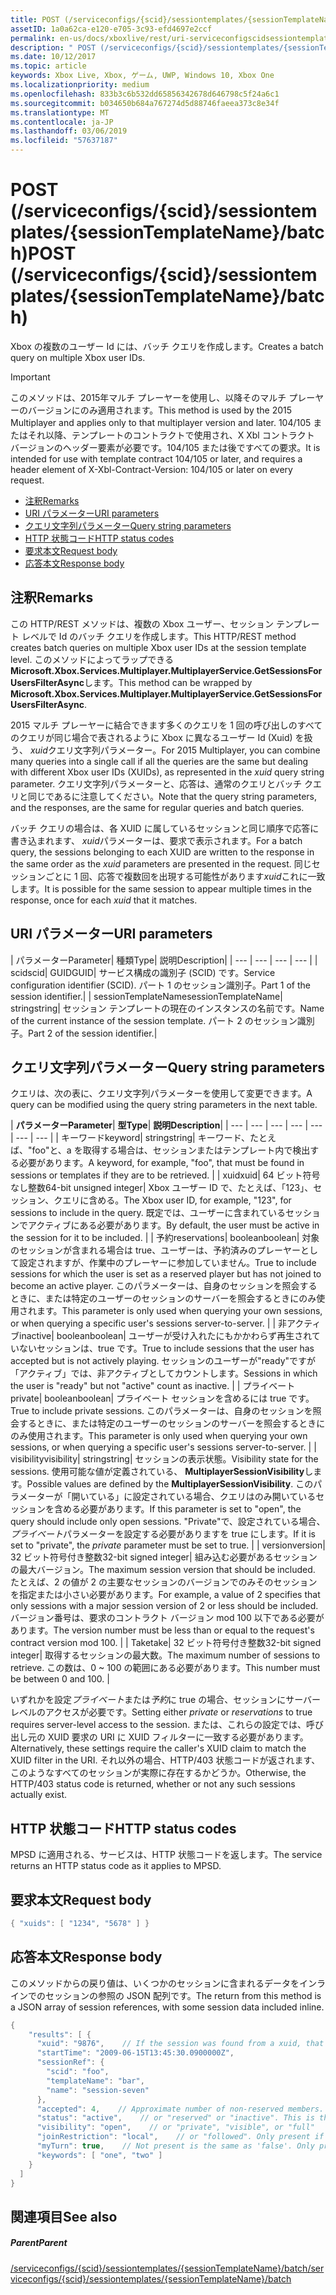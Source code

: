 ```yaml
---
title: POST (/serviceconfigs/{scid}/sessiontemplates/{sessionTemplateName}/batch)
assetID: 1a0a62ca-e120-e705-3c93-efd4697e2ccf
permalink: en-us/docs/xboxlive/rest/uri-serviceconfigscidsessiontemplatessessiontemplatenamebatchpost.html
description: " POST (/serviceconfigs/{scid}/sessiontemplates/{sessionTemplateName}/batch)"
ms.date: 10/12/2017
ms.topic: article
keywords: Xbox Live, Xbox, ゲーム, UWP, Windows 10, Xbox One
ms.localizationpriority: medium
ms.openlocfilehash: 833b3c6b532dd65856342678d646798c5f24a6c1
ms.sourcegitcommit: b034650b684a767274d5d88746faeea373c8e34f
ms.translationtype: MT
ms.contentlocale: ja-JP
ms.lasthandoff: 03/06/2019
ms.locfileid: "57637187"
---
```

# <a name="post-serviceconfigsscidsessiontemplatessessiontemplatenamebatch"></a><span data-ttu-id="ece4a-104">POST (/serviceconfigs/{scid}/sessiontemplates/{sessionTemplateName}/batch)</span><span class="sxs-lookup"><span data-stu-id="ece4a-104">POST (/serviceconfigs/{scid}/sessiontemplates/{sessionTemplateName}/batch)</span></span>
<span data-ttu-id="ece4a-105">Xbox の複数のユーザー Id には、バッチ クエリを作成します。</span><span class="sxs-lookup"><span data-stu-id="ece4a-105">Creates a batch query on multiple Xbox user IDs.</span></span>

> [!IMPORTANT]
> <span data-ttu-id="ece4a-106">このメソッドは、2015年マルチ プレーヤーを使用し、以降そのマルチ プレーヤーのバージョンにのみ適用されます。</span><span class="sxs-lookup"><span data-stu-id="ece4a-106">This method is used by the 2015 Multiplayer and applies only to that multiplayer version and later.</span></span> <span data-ttu-id="ece4a-107">104/105 またはそれ以降、テンプレートのコントラクトで使用され、X Xbl コントラクト バージョンのヘッダー要素が必要です。104/105 または後ですべての要求。</span><span class="sxs-lookup"><span data-stu-id="ece4a-107">It is intended for use with template contract 104/105 or later, and requires a header element of X-Xbl-Contract-Version: 104/105 or later on every request.</span></span>

  * [<span data-ttu-id="ece4a-108">注釈</span><span class="sxs-lookup"><span data-stu-id="ece4a-108">Remarks</span></span>](#ID4ET)
  * [<span data-ttu-id="ece4a-109">URI パラメーター</span><span class="sxs-lookup"><span data-stu-id="ece4a-109">URI parameters</span></span>](#ID4EKB)
  * [<span data-ttu-id="ece4a-110">クエリ文字列パラメーター</span><span class="sxs-lookup"><span data-stu-id="ece4a-110">Query string parameters</span></span>](#ID4EVB)
  * [<span data-ttu-id="ece4a-111">HTTP 状態コード</span><span class="sxs-lookup"><span data-stu-id="ece4a-111">HTTP status codes</span></span>](#ID4EGF)
  * [<span data-ttu-id="ece4a-112">要求本文</span><span class="sxs-lookup"><span data-stu-id="ece4a-112">Request body</span></span>](#ID4ENF)
  * [<span data-ttu-id="ece4a-113">応答本文</span><span class="sxs-lookup"><span data-stu-id="ece4a-113">Response body</span></span>](#ID4EWF)

<a id="ID4ET"></a>


## <a name="remarks"></a><span data-ttu-id="ece4a-114">注釈</span><span class="sxs-lookup"><span data-stu-id="ece4a-114">Remarks</span></span>

<span data-ttu-id="ece4a-115">この HTTP/REST メソッドは、複数の Xbox ユーザー、セッション テンプレート レベルで Id のバッチ クエリを作成します。</span><span class="sxs-lookup"><span data-stu-id="ece4a-115">This HTTP/REST method creates batch queries on multiple Xbox user IDs at the session template level.</span></span> <span data-ttu-id="ece4a-116">このメソッドによってラップできる**Microsoft.Xbox.Services.Multiplayer.MultiplayerService.GetSessionsForUsersFilterAsync**します。</span><span class="sxs-lookup"><span data-stu-id="ece4a-116">This method can be wrapped by **Microsoft.Xbox.Services.Multiplayer.MultiplayerService.GetSessionsForUsersFilterAsync**.</span></span>

<span data-ttu-id="ece4a-117">2015 マルチ プレーヤーに結合できます多くのクエリを 1 回の呼び出しのすべてのクエリが同じ場合で表されるように Xbox に異なるユーザー Id (Xuid) を扱う、 *xuid*クエリ文字列パラメーター。</span><span class="sxs-lookup"><span data-stu-id="ece4a-117">For 2015 Multiplayer, you can combine many queries into a single call if all the queries are the same but dealing with different Xbox user IDs (XUIDs), as represented in the *xuid* query string parameter.</span></span> <span data-ttu-id="ece4a-118">クエリ文字列パラメーターと、応答は、通常のクエリとバッチ クエリと同じであるに注意してください。</span><span class="sxs-lookup"><span data-stu-id="ece4a-118">Note that the query string parameters, and the responses, are the same for regular queries and batch queries.</span></span>

<span data-ttu-id="ece4a-119">バッチ クエリの場合は、各 XUID に属しているセッションと同じ順序で応答に書き込まれます、 *xuid*パラメーターは、要求で表示されます。</span><span class="sxs-lookup"><span data-stu-id="ece4a-119">For a batch query, the sessions belonging to each XUID are written to the response in the same order as the *xuid* parameters are presented in the request.</span></span> <span data-ttu-id="ece4a-120">同じセッションごとに 1 回、応答で複数回を出現する可能性があります*xuid*これに一致します。</span><span class="sxs-lookup"><span data-stu-id="ece4a-120">It is possible for the same session to appear multiple times in the response, once for each *xuid* that it matches.</span></span>

<a id="ID4EKB"></a>


## <a name="uri-parameters"></a><span data-ttu-id="ece4a-121">URI パラメーター</span><span class="sxs-lookup"><span data-stu-id="ece4a-121">URI parameters</span></span>

| <span data-ttu-id="ece4a-122">パラメーター</span><span class="sxs-lookup"><span data-stu-id="ece4a-122">Parameter</span></span>| <span data-ttu-id="ece4a-123">種類</span><span class="sxs-lookup"><span data-stu-id="ece4a-123">Type</span></span>| <span data-ttu-id="ece4a-124">説明</span><span class="sxs-lookup"><span data-stu-id="ece4a-124">Description</span></span>|
| --- | --- | --- | --- |
| <span data-ttu-id="ece4a-125">scid</span><span class="sxs-lookup"><span data-stu-id="ece4a-125">scid</span></span>| <span data-ttu-id="ece4a-126">GUID</span><span class="sxs-lookup"><span data-stu-id="ece4a-126">GUID</span></span>| <span data-ttu-id="ece4a-127">サービス構成の識別子 (SCID) です。</span><span class="sxs-lookup"><span data-stu-id="ece4a-127">Service configuration identifier (SCID).</span></span> <span data-ttu-id="ece4a-128">パート 1 のセッション識別子。</span><span class="sxs-lookup"><span data-stu-id="ece4a-128">Part 1 of the session identifier.</span></span>|
| <span data-ttu-id="ece4a-129">sessionTemplateName</span><span class="sxs-lookup"><span data-stu-id="ece4a-129">sessionTemplateName</span></span>| <span data-ttu-id="ece4a-130">string</span><span class="sxs-lookup"><span data-stu-id="ece4a-130">string</span></span>| <span data-ttu-id="ece4a-131">セッション テンプレートの現在のインスタンスの名前です。</span><span class="sxs-lookup"><span data-stu-id="ece4a-131">Name of the current instance of the session template.</span></span> <span data-ttu-id="ece4a-132">パート 2 のセッション識別子。</span><span class="sxs-lookup"><span data-stu-id="ece4a-132">Part 2 of the session identifier.</span></span>|

<a id="ID4EVB"></a>


## <a name="query-string-parameters"></a><span data-ttu-id="ece4a-133">クエリ文字列パラメーター</span><span class="sxs-lookup"><span data-stu-id="ece4a-133">Query string parameters</span></span>

<span data-ttu-id="ece4a-134">クエリは、次の表に、クエリ文字列パラメーターを使用して変更できます。</span><span class="sxs-lookup"><span data-stu-id="ece4a-134">A query can be modified using the query string parameters in the next table.</span></span>

| <span data-ttu-id="ece4a-135"><b>パラメーター</b></span><span class="sxs-lookup"><span data-stu-id="ece4a-135"><b>Parameter</b></span></span>| <span data-ttu-id="ece4a-136"><b>型</b></span><span class="sxs-lookup"><span data-stu-id="ece4a-136"><b>Type</b></span></span>| <span data-ttu-id="ece4a-137"><b>説明</b></span><span class="sxs-lookup"><span data-stu-id="ece4a-137"><b>Description</b></span></span>|
| --- | --- | --- | --- | --- | --- | --- |
| <span data-ttu-id="ece4a-138">キーワード</span><span class="sxs-lookup"><span data-stu-id="ece4a-138">keyword</span></span>| <span data-ttu-id="ece4a-139">string</span><span class="sxs-lookup"><span data-stu-id="ece4a-139">string</span></span>| <span data-ttu-id="ece4a-140">キーワード、たとえば、"foo"と、a を取得する場合は、セッションまたはテンプレート内で検出する必要があります。</span><span class="sxs-lookup"><span data-stu-id="ece4a-140">A keyword, for example, "foo", that must be found in sessions or templates if they are to be retrieved.</span></span> |
| <span data-ttu-id="ece4a-141">xuid</span><span class="sxs-lookup"><span data-stu-id="ece4a-141">xuid</span></span>| <span data-ttu-id="ece4a-142">64 ビット符号なし整数</span><span class="sxs-lookup"><span data-stu-id="ece4a-142">64-bit unsigned integer</span></span>| <span data-ttu-id="ece4a-143">Xbox ユーザー ID で、たとえば、「123」、セッション、クエリに含める。</span><span class="sxs-lookup"><span data-stu-id="ece4a-143">The Xbox user ID, for example, "123", for sessions to include in the query.</span></span> <span data-ttu-id="ece4a-144">既定では、ユーザーに含まれているセッションでアクティブにある必要があります。</span><span class="sxs-lookup"><span data-stu-id="ece4a-144">By default, the user must be active in the session for it to be included.</span></span> |
| <span data-ttu-id="ece4a-145">予約</span><span class="sxs-lookup"><span data-stu-id="ece4a-145">reservations</span></span>| <span data-ttu-id="ece4a-146">boolean</span><span class="sxs-lookup"><span data-stu-id="ece4a-146">boolean</span></span>| <span data-ttu-id="ece4a-147">対象のセッションが含まれる場合は true、ユーザーは、予約済みのプレーヤーとして設定されますが、作業中のプレーヤーに参加していません。</span><span class="sxs-lookup"><span data-stu-id="ece4a-147">True to include sessions for which the user is set as a reserved player but has not joined to become an active player.</span></span> <span data-ttu-id="ece4a-148">このパラメーターは、自身のセッションを照会するときに、または特定のユーザーのセッションのサーバーを照会するときにのみ使用されます。</span><span class="sxs-lookup"><span data-stu-id="ece4a-148">This parameter is only used when querying your own sessions, or when querying a specific user's sessions server-to-server.</span></span> |
| <span data-ttu-id="ece4a-149">非アクティブ</span><span class="sxs-lookup"><span data-stu-id="ece4a-149">inactive</span></span>| <span data-ttu-id="ece4a-150">boolean</span><span class="sxs-lookup"><span data-stu-id="ece4a-150">boolean</span></span>| <span data-ttu-id="ece4a-151">ユーザーが受け入れたにもかかわらず再生されていないセッションは、true です。</span><span class="sxs-lookup"><span data-stu-id="ece4a-151">True to include sessions that the user has accepted but is not actively playing.</span></span> <span data-ttu-id="ece4a-152">セッションのユーザーが"ready"ですが「アクティブ」では、非アクティブとしてカウントします。</span><span class="sxs-lookup"><span data-stu-id="ece4a-152">Sessions in which the user is "ready" but not "active" count as inactive.</span></span> |
| <span data-ttu-id="ece4a-153">プライベート</span><span class="sxs-lookup"><span data-stu-id="ece4a-153">private</span></span>| <span data-ttu-id="ece4a-154">boolean</span><span class="sxs-lookup"><span data-stu-id="ece4a-154">boolean</span></span>| <span data-ttu-id="ece4a-155">プライベート セッションを含めるには true です。</span><span class="sxs-lookup"><span data-stu-id="ece4a-155">True to include private sessions.</span></span> <span data-ttu-id="ece4a-156">このパラメーターは、自身のセッションを照会するときに、または特定のユーザーのセッションのサーバーを照会するときにのみ使用されます。</span><span class="sxs-lookup"><span data-stu-id="ece4a-156">This parameter is only used when querying your own sessions, or when querying a specific user's sessions server-to-server.</span></span> |
| <span data-ttu-id="ece4a-157">visibility</span><span class="sxs-lookup"><span data-stu-id="ece4a-157">visibility</span></span>| <span data-ttu-id="ece4a-158">string</span><span class="sxs-lookup"><span data-stu-id="ece4a-158">string</span></span>| <span data-ttu-id="ece4a-159">セッションの表示状態。</span><span class="sxs-lookup"><span data-stu-id="ece4a-159">Visibility state for the sessions.</span></span> <span data-ttu-id="ece4a-160">使用可能な値が定義されている、 <b>MultiplayerSessionVisibility</b>します。</span><span class="sxs-lookup"><span data-stu-id="ece4a-160">Possible values are defined by the <b>MultiplayerSessionVisibility</b>.</span></span> <span data-ttu-id="ece4a-161">このパラメーターが「開いている」に設定されている場合、クエリはのみ開いているセッションを含める必要があります。</span><span class="sxs-lookup"><span data-stu-id="ece4a-161">If this parameter is set to "open", the query should include only open sessions.</span></span> <span data-ttu-id="ece4a-162">"Private"で、設定されている場合、<i>プライベート</i>パラメーターを設定する必要がありますを true にします。</span><span class="sxs-lookup"><span data-stu-id="ece4a-162">If it is set to "private", the <i>private</i> parameter must be set to true.</span></span> |
| <span data-ttu-id="ece4a-163">version</span><span class="sxs-lookup"><span data-stu-id="ece4a-163">version</span></span>| <span data-ttu-id="ece4a-164">32 ビット符号付き整数</span><span class="sxs-lookup"><span data-stu-id="ece4a-164">32-bit signed integer</span></span>| <span data-ttu-id="ece4a-165">組み込む必要があるセッションの最大バージョン。</span><span class="sxs-lookup"><span data-stu-id="ece4a-165">The maximum session version that should be included.</span></span> <span data-ttu-id="ece4a-166">たとえば、2 の値が 2 の主要なセッションのバージョンでのみそのセッションを指定または小さい必要があります。</span><span class="sxs-lookup"><span data-stu-id="ece4a-166">For example, a value of 2 specifies that only sessions with a major session version of 2 or less should be included.</span></span> <span data-ttu-id="ece4a-167">バージョン番号は、要求のコントラクト バージョン mod 100 以下である必要があります。</span><span class="sxs-lookup"><span data-stu-id="ece4a-167">The version number must be less than or equal to the request's contract version mod 100.</span></span> |
| <span data-ttu-id="ece4a-168">Take</span><span class="sxs-lookup"><span data-stu-id="ece4a-168">take</span></span>| <span data-ttu-id="ece4a-169">32 ビット符号付き整数</span><span class="sxs-lookup"><span data-stu-id="ece4a-169">32-bit signed integer</span></span>| <span data-ttu-id="ece4a-170">取得するセッションの最大数。</span><span class="sxs-lookup"><span data-stu-id="ece4a-170">The maximum number of sessions to retrieve.</span></span> <span data-ttu-id="ece4a-171">この数は、0 ~ 100 の範囲にある必要があります。</span><span class="sxs-lookup"><span data-stu-id="ece4a-171">This number must be between 0 and 100.</span></span> |


<span data-ttu-id="ece4a-172">いずれかを設定*プライベート*または*予約*に true の場合、セッションにサーバー レベルのアクセスが必要です。</span><span class="sxs-lookup"><span data-stu-id="ece4a-172">Setting either *private* or *reservations* to true requires server-level access to the session.</span></span> <span data-ttu-id="ece4a-173">または、これらの設定では、呼び出し元の XUID 要求の URI に XUID フィルターに一致する必要があります。</span><span class="sxs-lookup"><span data-stu-id="ece4a-173">Alternatively, these settings require the caller's XUID claim to match the XUID filter in the URI.</span></span> <span data-ttu-id="ece4a-174">それ以外の場合、HTTP/403 状態コードが返されます、このようなすべてのセッションが実際に存在するかどうか。</span><span class="sxs-lookup"><span data-stu-id="ece4a-174">Otherwise, the HTTP/403 status code is returned, whether or not any such sessions actually exist.</span></span>

<a id="ID4EGF"></a>


## <a name="http-status-codes"></a><span data-ttu-id="ece4a-175">HTTP 状態コード</span><span class="sxs-lookup"><span data-stu-id="ece4a-175">HTTP status codes</span></span>
<span data-ttu-id="ece4a-176">MPSD に適用される、サービスは、HTTP 状態コードを返します。</span><span class="sxs-lookup"><span data-stu-id="ece4a-176">The service returns an HTTP status code as it applies to MPSD.</span></span>  
<a id="ID4ENF"></a>


## <a name="request-body"></a><span data-ttu-id="ece4a-177">要求本文</span><span class="sxs-lookup"><span data-stu-id="ece4a-177">Request body</span></span>


```cpp
{ "xuids": [ "1234", "5678" ] }

```


<a id="ID4EWF"></a>


## <a name="response-body"></a><span data-ttu-id="ece4a-178">応答本文</span><span class="sxs-lookup"><span data-stu-id="ece4a-178">Response body</span></span>

<span data-ttu-id="ece4a-179">このメソッドからの戻り値は、いくつかのセッションに含まれるデータをインラインでのセッションの参照の JSON 配列です。</span><span class="sxs-lookup"><span data-stu-id="ece4a-179">The return from this method is a JSON array of session references, with some session data included inline.</span></span>


```cpp
{
    "results": [ {
      "xuid": "9876",    // If the session was found from a xuid, that xuid.
      "startTime": "2009-06-15T13:45:30.0900000Z",
      "sessionRef": {
        "scid": "foo",
        "templateName": "bar",
        "name": "session-seven"
      },
      "accepted": 4,    // Approximate number of non-reserved members.
      "status": "active",    // or "reserved" or "inactive". This is the state of the user in the session, not the session itself. Only present if the session was found using a xuid.
      "visibility": "open",    // or "private", "visible", or "full"
      "joinRestriction": "local",    // or "followed". Only present if 'visibility' is "open" or "full" and the session has a join restriction.
      "myTurn": true,    // Not present is the same as 'false'. Only present if the session was found using a xuid.
      "keywords": [ "one", "two" ]
    }
  ]
}
```


<a id="ID4EDG"></a>


## <a name="see-also"></a><span data-ttu-id="ece4a-180">関連項目</span><span class="sxs-lookup"><span data-stu-id="ece4a-180">See also</span></span>

<a id="ID4EFG"></a>


##### <a name="parent"></a><span data-ttu-id="ece4a-181">Parent</span><span class="sxs-lookup"><span data-stu-id="ece4a-181">Parent</span></span>

[<span data-ttu-id="ece4a-182">/serviceconfigs/{scid}/sessiontemplates/{sessionTemplateName}/batch</span><span class="sxs-lookup"><span data-stu-id="ece4a-182">/serviceconfigs/{scid}/sessiontemplates/{sessionTemplateName}/batch</span></span>](uri-serviceconfigscidsessiontemplatessessiontemplatenamebatch.md)
